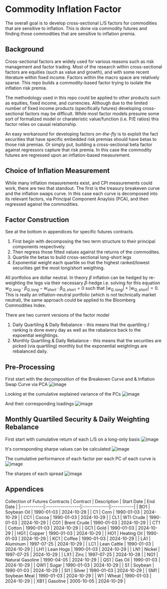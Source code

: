 # Commodity Inflation Factor
The overall goal is to develop cross-sectional L/S factors for commodities that are sensitive to inflation. This is done via commodity futures and finding those commodities that are sensitive to inflation premia.

## Background
Cross-sectional factors are widely used for various reasons such as risk management and factor trading. Most of the research within cross-sectional factors are equities (such as value and growth), and with some recent literature within fixed income. Factors within the macro space are relatively sparse. This repo builds a commodity-based factor trying to isolate the inflation risk premia. 

The methodology used in this repo could be applied to other products such as equities, fixed income, and currencies. Although due to the limited number of fixed income products (specifically futures) developing cross-sectional factors may be difficult. While most factor models presume some sort of formalized model or charateristic value/function (i.e. P/E ratios) this factor relies on causal relationship. 

An easy workaround for developing factors *on-the-fly* is to exploit the fact securities that have specific embedded risk premias should have betas to those risk premias. Or simply put, building a cross-sectional beta factor against regressors capture that risk premia. In this case the commodity futures are regressed upon an inflation-based measurement. 

## Choice of Inflation Measurement
While many inflation measurements exist, and CPI measurements could work, there are two that standout. The first is the treasury breakeven curve and the inflation swaps curve. In this case each curve is decomposed into its relevant factors, via Principal Component Anaylsis (PCA), and then regressed against the commodities. 

## Factor Construction
See at the bottom in appendices for specific futures contracts. 
1. First begin with decomposing the two term structure to their principal components respectively.
2. Then regress those fitted values against the returns of the commodites.
3. Quartile the betas to build cross-sectional long-short legs
4. Exponential weight each quartile so that the highest ranked/lowest securities get the most long/short weigthing.

All portfolios are dollar neutral. In theory $\beta$ inflation can be hedged by re-weighting the legs via their necessary $\beta$-hedge i.e. solving for this equation $w_{Q,long} \cdot \beta_{Q,long} - w_{short} \cdot \beta_{Q,short} = 0$ such that
$|w_{Q,long}| + |w_{Q,short}| = 0$. This is really an inflation-neutral portfolio (which is not technically market neutral), the same approach could be applied to the Bloomberg Commodities Index. 

There are two current versions of the factor model
1. Daily Quartiling & Daily Rebalance - this means that the quartiling / ranking is done every day as well as the rabalance back to the expoential weightings.
2. Monthly Quartiling & Daily Rebalance - this means that the securities are picked (via quartiling) monthly but the exponential weightings are rebalanced daily.

## Pre-Processing
First start with the decomposition of the Breakeven Curve and & Inflation Swap Curve via PCA
![image](https://github.com/user-attachments/assets/2aedf8d8-bc45-4a6a-a73b-360c37a2d9b9)

Looking at the cumulative explained variance of the PCs
![image](https://github.com/user-attachments/assets/e59841c8-252d-4963-9e29-b6539f501cfb)

And their corresponding loadings
![image](https://github.com/user-attachments/assets/b2a5386f-2df6-4241-bbb0-0a13beda7d0f)

## Monthly Quartiled Security & Daily Weighting Rebalance
First start with cumulative return of each L/S on a long-only basis
![image](https://github.com/user-attachments/assets/3850f329-37ea-4014-942f-5bb83db658e2)

It's corresponding sharpe values can be calculated
![image](https://github.com/user-attachments/assets/78ea3985-8a65-4b1c-8739-a84c7dced24c)

The cumulative performance of each factor per each PC of each curve is
![image](https://github.com/user-attachments/assets/504c0ea7-5753-4ef3-82ea-54f14a2e66d8)

The sharpes of each spread
![image](https://github.com/user-attachments/assets/1993ad54-1d96-4405-b2e8-4b63527a5185)

## Appendices
Collection of Futures Contracts
| Contract   | Description      | Start Date   | End Date   |
|:-----------|:-----------------|:-------------|:-----------|
| BO1        | Soybean Oil      | 1990-01-03   | 2024-10-29 |
| C1         | Corn             | 1990-01-03   | 2024-10-29 |
| CC1        | Cocoa            | 1990-01-03   | 2024-10-29 |
| CL1        | WTI Crude        | 1990-01-03   | 2024-10-29 |
| CO1        | Brent Crude      | 1990-01-03   | 2024-10-29 |
| CT1        | Cotton           | 1990-01-03   | 2024-10-29 |
| GC1        | Gold             | 1990-01-03   | 2024-10-29 |
| HG1        | Copper           | 1990-01-03   | 2024-10-29 |
| HO1        | Heating Oil      | 1990-01-03   | 2024-10-29 |
| KC1        | Coffee           | 1990-01-03   | 2024-10-29 |
| LA1        | Aluminum         | 1997-07-25   | 2024-10-29 |
| LC1        | Lean Cattle      | 1990-01-03   | 2024-10-29 |
| LH1        | Lean Hogs        | 1990-01-03   | 2024-10-29 |
| LN1        | Nickel           | 1997-07-25   | 2024-10-29 |
| LX1        | Zinc             | 1997-07-25   | 2024-10-28 |
| NG1        | Natural Gasoline | 1990-04-05   | 2024-10-29 |
| QS1        | Gas Oil          | 1990-01-03   | 2024-10-29 |
| QW1        | Sugar            | 1990-01-03   | 2024-10-29 |
| S1         | Soybean          | 1990-01-03   | 2024-10-29 |
| SI1        | Silver           | 1990-01-03   | 2024-10-29 |
| SM1        | Soybean Meal     | 1990-01-03   | 2024-10-29 |
| W1         | Wheat            | 1990-01-03   | 2024-10-29 |
| XB1        | Gasoline         | 2005-10-05   | 2024-10-29 |
